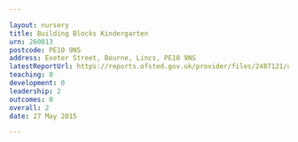```yaml
---

layout: nursery
title: Building Blocks Kindergarten
urn: 260013
postcode: PE10 9NS
address: Exeter Street, Bourne, Lincs, PE10 9NS
latestReportUrl: https://reports.ofsted.gov.uk/provider/files/2487121/urn/260013.pdf
teaching: 0
development: 0
leadership: 2
outcomes: 0
overall: 2
date: 27 May 2015

---
```


